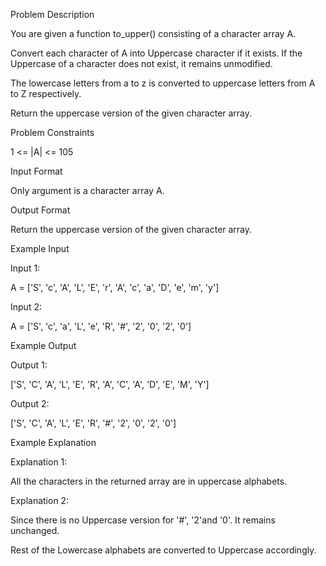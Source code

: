 Problem Description

You are given a function to_upper() consisting of a character array A.

Convert each character of A into Uppercase character if it exists. If the Uppercase of a character does not exist, it remains unmodified.

The lowercase letters from a to z is converted to uppercase letters from A to Z respectively.

Return the uppercase version of the given character array.



Problem Constraints

1 <= |A| <= 105



Input Format

Only argument is a character array A.



Output Format

Return the uppercase version of the given character array.



Example Input

Input 1:

A = ['S', 'c', 'A', 'L', 'E', 'r', 'A', 'c', 'a', 'D', 'e', 'm', 'y']

Input 2:

A = ['S', 'c', 'a', 'L', 'e', 'R', '#', '2', '0', '2', '0']


Example Output

Output 1:

['S', 'C', 'A', 'L', 'E', 'R', 'A', 'C', 'A', 'D', 'E', 'M', 'Y']

Output 2:

['S', 'C', 'A', 'L', 'E', 'R', '#', '2', '0', '2', '0']


Example Explanation

Explanation 1:

All the characters in the returned array are in uppercase alphabets.

Explanation 2:

Since there is no Uppercase version for '#', '2'and '0'.  It remains unchanged.

Rest of the Lowercase alphabets are converted to Uppercase accordingly.
